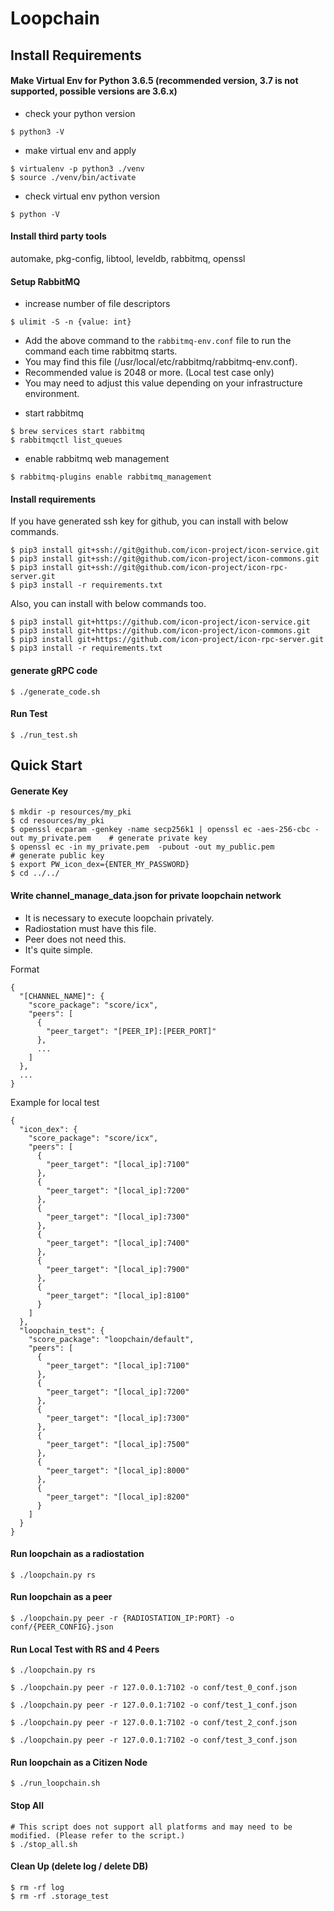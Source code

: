 # Loopchain

## Install Requirements

#### Make Virtual Env for Python 3.6.5 (recommended version, 3.7 is not supported, possible versions are 3.6.x)

 * check your python version

 ```
 $ python3 -V
 ```

 * make virtual env and apply

 ```
 $ virtualenv -p python3 ./venv
 $ source ./venv/bin/activate
 ```

 * check virtual env python version

 ```
 $ python -V
 ```

#### Install third party tools
automake, pkg-config, libtool, leveldb, rabbitmq, openssl

#### Setup RabbitMQ

* increase number of file descriptors

```
$ ulimit -S -n {value: int}
```

- Add the above command to the `rabbitmq-env.conf` file to run the command each time rabbitmq starts.
- You may find this file (/usr/local/etc/rabbitmq/rabbitmq-env.conf).
- Recommended value is 2048 or more. (Local test case only)
- You may need to adjust this value depending on your infrastructure environment.

* start rabbitmq

```
$ brew services start rabbitmq
$ rabbitmqctl list_queues
```

* enable rabbitmq web management

```
$ rabbitmq-plugins enable rabbitmq_management
```

#### Install requirements

If you have generated ssh key for github, you can install with below commands.
```
$ pip3 install git+ssh://git@github.com/icon-project/icon-service.git
$ pip3 install git+ssh://git@github.com/icon-project/icon-commons.git
$ pip3 install git+ssh://git@github.com/icon-project/icon-rpc-server.git
$ pip3 install -r requirements.txt
```

Also, you can install with below commands too.
```
$ pip3 install git+https://github.com/icon-project/icon-service.git
$ pip3 install git+https://github.com/icon-project/icon-commons.git
$ pip3 install git+https://github.com/icon-project/icon-rpc-server.git
$ pip3 install -r requirements.txt
```

#### generate gRPC code
```
$ ./generate_code.sh
```

#### Run Test

```
$ ./run_test.sh
```

## Quick Start

#### Generate Key

```
$ mkdir -p resources/my_pki
$ cd resources/my_pki
$ openssl ecparam -genkey -name secp256k1 | openssl ec -aes-256-cbc -out my_private.pem    # generate private key
$ openssl ec -in my_private.pem  -pubout -out my_public.pem                                # generate public key
$ export PW_icon_dex={ENTER_MY_PASSWORD}
$ cd ../../
```

#### Write channel_manage_data.json for private loopchain network

* It is necessary to execute loopchain privately.
* Radiostation must have this file.
* Peer does not need this.
* It's quite simple.

Format

```
{
  "[CHANNEL_NAME]": {
    "score_package": "score/icx",
    "peers": [
      {
        "peer_target": "[PEER_IP]:[PEER_PORT]"
      },
      ...
    ]
  },
  ...
}
```

Example for local test

```
{
  "icon_dex": {
    "score_package": "score/icx",
    "peers": [
      {
        "peer_target": "[local_ip]:7100"
      },
      {
        "peer_target": "[local_ip]:7200"
      },
      {
        "peer_target": "[local_ip]:7300"
      },
      {
        "peer_target": "[local_ip]:7400"
      },
      {
        "peer_target": "[local_ip]:7900"
      },
      {
        "peer_target": "[local_ip]:8100"
      }
    ]
  },
  "loopchain_test": {
    "score_package": "loopchain/default",
    "peers": [
      {
        "peer_target": "[local_ip]:7100"
      },
      {
        "peer_target": "[local_ip]:7200"
      },
      {
        "peer_target": "[local_ip]:7300"
      },
      {
        "peer_target": "[local_ip]:7500"
      },
      {
        "peer_target": "[local_ip]:8000"
      },
      {
        "peer_target": "[local_ip]:8200"
      }
    ]
  }
}
```

#### Run loopchain as a radiostation

```
$ ./loopchain.py rs
```

#### Run loopchain as a peer

```
$ ./loopchain.py peer -r {RADIOSTATION_IP:PORT} -o conf/{PEER_CONFIG}.json
```

#### Run Local Test with RS and 4 Peers

```
$ ./loopchain.py rs

$ ./loopchain.py peer -r 127.0.0.1:7102 -o conf/test_0_conf.json

$ ./loopchain.py peer -r 127.0.0.1:7102 -o conf/test_1_conf.json

$ ./loopchain.py peer -r 127.0.0.1:7102 -o conf/test_2_conf.json

$ ./loopchain.py peer -r 127.0.0.1:7102 -o conf/test_3_conf.json
```

#### Run loopchain as a Citizen Node

```
$ ./run_loopchain.sh
```

#### Stop All

```
# This script does not support all platforms and may need to be modified. (Please refer to the script.)
$ ./stop_all.sh
```

#### Clean Up (delete log / delete DB)

```
$ rm -rf log
$ rm -rf .storage_test
```